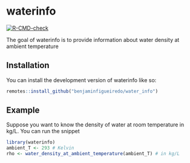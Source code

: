 
<!-- README.md is generated from README.Rmd. Please edit that file -->

# waterinfo

<!-- badges: start -->

[![R-CMD-check](https://github.com/benjaminfigueiredo/water_info/actions/workflows/R-CMD-check.yaml/badge.svg)](https://github.com/benjaminfigueiredo/water_info/actions/workflows/R-CMD-check.yaml)
<!-- badges: end -->

The goal of waterinfo is to provide information about water density at
ambient temperature

## Installation

You can install the development version of waterinfo like so:

``` r
remotes::install_github("benjaminfigueiredo/water_info")
```

## Example

Suppose you want to know the density of water at room temperature in
kg/L. You can run the snippet

``` r
library(waterinfo)
ambient_T <- 293 # Kelvin
rho <- water_density_at_ambient_temperature(ambient_T) # in kg/L
```
